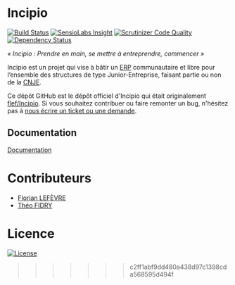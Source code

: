 # Incipio

[![Build Status](https://img.shields.io/travis/in6pio/Incipio.svg?branch=1.X&style=flat-square)](https://travis-ci.org/in6pio/Incipio)
[![SensioLabs Insight](https://img.shields.io/sensiolabs/i/4a5b80ef-e746-4c9d-81f7-796dc4de5c83.svg?style=flat-square)](https://insight.sensiolabs.com/projects/4a5b80ef-e746-4c9d-81f7-796dc4de5c83)
[![Scrutinizer Code Quality](https://img.shields.io/scrutinizer/g/in6pio/Incipio.svg?b=1.X&style=flat-square)](https://scrutinizer-ci.com/g/in6pio/Incipio/?branch=1.X)
[![Dependency Status](https://www.versioneye.com/user/projects/558a928d306662001a0004ac/badge.svg?style=flat)](https://www.versioneye.com/user/projects/558a928d306662001a0004ac)

*« Incipio : Prendre en main, se mettre à entreprendre, commencer »*

Incipio est un projet qui vise à bâtir un [ERP](http://fr.wikipedia.org/wiki/Progiciel_de_gestion_int%C3%A9gr%C3%A9) communautaire et libre pour l’ensemble des structures de type Junior-Entreprise, faisant partie ou non de la [CNJE](http://www.junior-entreprises.com/).

Ce dépôt GitHub est le dépôt officiel d'Incipio qui était originalement [flef/Incipio](https://github.com/flef/Incipio). Si vous souhaitez contribuer ou faire remonter un bug, n'hésitez pas à [nous écrire un ticket ou une demande](https://github.com/in6pio/Incipio/issues).

## Documentation

[Documentation](https://github.com/in6pio/Incipio/wiki)

# Contributeurs

* [Florian LEFÈVRE](https://github.com/flef)
* [Théo FIDRY](https://github.com/theofidry)

# Licence

[![License](https://img.shields.io/badge/Licence-GNU%20AGPL-red.svg?style=flat-square)](LICENSE)
>>>>>>> c2ff1abf9dd480a438d97c1398cda568595d494f
